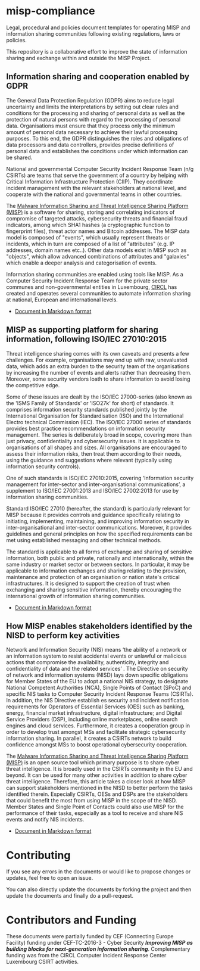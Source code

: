 # misp-compliance

Legal, procedural and policies document templates for operating MISP and information sharing communities following existing regulations, laws or policies.

This repository is a collaborative effort to improve the state of information sharing and exchange within and outside the MISP Project.

## Information sharing and cooperation enabled by GDPR

The General Data Protection Regulation (GDPR) aims to reduce legal uncertainty and limits the interpretations by setting out clear rules and conditions for the processing and sharing of personal data as well as the protection of natural persons with regard to the processing of personal data. Organisations must ensure that they process only the minimum amount of personal data necessary to achieve their lawful processing purposes. To this end, the GDPR distinguishes the roles and obligations of data processors and data controllers, provides precise definitions of personal data and establishes the conditions under which information can be shared.

National and governmental Computer Security Incident Response Team (n/g CSIRTs) are teams that serve the government of a country by helping with Critical Information Infrastructure Protection (CIIP). They coordinate incident management with the relevant stakeholders at national level, and cooperate with the national and governmental teams in other countries.

The [Malware Information Sharing and Threat Intelligence Sharing Platform (MISP)](https://www.misp-project.org/) is a software for sharing, storing and correlating indicators of compromise of targeted attacks, cybersecurity threats and financial fraud indicators, among which SHA1 hashes (a cryptographic function to fingerprint files), threat actor names and Bitcoin addresses. The MISP data model is composed of "events", which usually represent threats or incidents, which in turn are composed of a list of "attributes" (e.g. IP addresses, domain names etc..). Other data models exist in MISP such as "objects", which allow advanced combinations of attributes and "galaxies" which enable a deeper analysis and categorisation of events.

Information sharing communities are enabled using tools like MISP. As a Computer Security Incident Response Team for the private sector communes and non-governmental entities in Luxembourg, [CIRCL](https://www.circl.lu/) has created and operates several communities to automate information sharing at national, European and international levels.

- [Document in Markdown format](./GDPR/information_sharing_and_cooperation_gdpr.md)

## MISP as supporting platform for sharing information, following ISO/IEC 27010:2015

Threat intelligence sharing comes with its own caveats and presents a few challenges. For example, organisations may end up with raw, unevaluated data, which adds an extra burden to the security team of the organisations by increasing the number of events and alerts rather than decreasing them. Moreover, some security vendors loath to share information to avoid losing the competitive edge.

Some of these issues are dealt by the ISO/IEC 27000-series (also known as the 'ISMS Family of Standards' or 'ISO27k' for short) of standards. It comprises information security standards published jointly by the International Organisation for Standardisation (ISO) and the International Electro technical Commission (IEC). The ISO/IEC 27000 series of standards provides best practice recommendations on information security management.
The series is deliberately broad in scope, covering more than just privacy, confidentiality and cybersecurity issues. It is applicable to organisations of all shapes and sizes. All organisations are encouraged to assess their information risks, then treat them  according to their needs, using the guidance and suggestions where relevant (typically using information security controls).

One of such standards is ISO/IEC 27010:2015, covering ‘Information security management for inter-sector and inter-organisational communications’, a supplement to ISO/IEC 27001:2013 and ISO/IEC 27002:2013 for use by information sharing communities.

Standard ISO/IEC 27010 (hereafter, the standard) is particularly relevant for MISP because it provides controls and guidance specifically relating to initiating, implementing, maintaining, and improving information security in inter-organisational and inter-sector communications. Moreover, it provides guidelines and general principles on how the specified requirements can be met using established messaging and other technical methods.

The standard is applicable to all forms of exchange and sharing of sensitive information, both public and private, nationally and internationally, within the same industry or market sector or between sectors. In particular, it may be applicable to information exchanges and sharing relating to the provision, maintenance and protection of an organisation or nation state's critical infrastructures. It is designed to support the creation of trust when exchanging and sharing sensitive information, thereby encouraging the international growth of information sharing communities.

- [Document in Markdown format](./ISO_IEC_27010/misp-sharing-information-following-ISO-IEC-27010.md)

## How MISP enables stakeholders identified by the NISD to perform key activities

Network and Information Security (NIS) means ‘the ability of a network or an information system to resist accidental events or unlawful or malicious actions that compromise the availability, authenticity, integrity and confidentiality of data and the related services’ . The Directive on security of network and information systems (NISD) lays down specific obligations for Member States of the EU to adopt a national NIS strategy, to designate National Competent Authorities (NCA), Single Points of Contact (SPoC) and specific NIS tasks to Computer Security Incident Response Teams (CSIRTs). In addition, the NIS Directive establish
es security and incident notification requirements for Operators of Essential Services (OES) such as banking, energy, financial market infrastructure, digital infrastructure; and Digital Service Providers (DSP),
including online marketplaces, online search engines and cloud services. Furthermore, it creates a cooperation group in order to develop trust amongst MSs and facilitate strategic cybersecurity information sharing. In parallel, it creates a CSIRTs network to build confidence amongst MSs to boost operational cybersecurity cooperation.

The [Malware Information Sharing and Threat Intelligence Sharing Platform (MISP)](https://www.misp-project.org/) is an open source tool which primary purpose is to share cyber threat intelligence. It is broadly used in the CSIRTs community in the EU and beyond. It can be used for many other activities in addition to share cyber threat intelligence. Therefore, this article takes a closer look at how MISP can support stakeholders mentioned in the NISD to better perform the tasks identified therein. Especially CSIRTs, OESs and DSPs are the stakeholders that could benefit the most from using MISP in the scope of the NISD. Member States and Single Point of Contacts could also use MISP for the performance of their tasks, especially as a tool to receive and share NIS events and notify NIS incidents.

- [Document in Markdown format](./NISD/how-misp-enables-NISD-stakeholders-perform-key-activities.md)

# Contributing

If you see any errors in the documents or would like to propose changes or updates, feel free to open an issue.

You can also directly update the documents by forking the project and then update the documents and finally do a pull-request.

# Contributors and Funding

These documents were partially funded by CEF (Connecting Europe Facility) funding under CEF-TC-2016-3 - Cyber Security ***Improving MISP as building blocks for next-generation information sharing***.
Complementary funding was from the CIRCL Computer Incident Response Center Luxembourg CSIRT activities.
